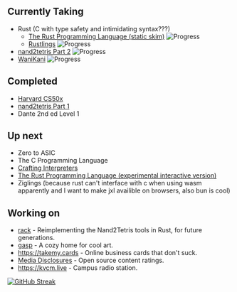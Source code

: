 ## Currently Taking
 - Rust (C with type safety and intimidating syntax???)
   - [The Rust Programming Language (static skim)](https://doc.rust-lang.org/book) ![Progress](https://progress-bar.dev/40/) <!-- 493 pages total -->
   - [Rustlings](https://github.com/rust-lang/rustlings) ![Progress](https://progress-bar.dev/61/)
 - [nand2tetris Part 2](https://nand2tetris.org) ![Progress](https://progress-bar.dev/8/)
 - [WaniKani](https://wanikani.com) ![Progress](https://progress-bar.dev/5/)
<!--- Calculation info:
WaniKani has 9060 items total.
K&R has 189 pages excl. appendicies.
-->

## Completed
 - [Harvard CS50x](https://cs50.harvard.edu/x)
 - [nand2tetris Part 1](https://nand2tetris.org)
 - Dante 2nd ed Level 1

## Up next
 - Zero to ASIC
 - The C Programming Language
 - [Crafting Interpreters](https://craftinginterpreters.com/)
 - [The Rust Programming Language (experimental interactive version)](https://rust-book.cs.brown.edu/)
 - Ziglings (because rust can't interface with c when using wasm apparently and I want to make jxl availible on browsers, also bun is cool)

## Working on
 - [rack](https://github.com/oofdere/rack) - Reimplementing the Nand2Tetris tools in Rust, for future generations.
 - [gasp](https://gasp.ink) - A cozy home for cool art.
 - https://takemy.cards - Online business cards that don't suck.
 - [Media Disclosures](https://disclosures.media) - Open source content ratings.
 - https://kvcm.live - Campus radio station.

[![GitHub Streak](https://github-readme-streak-stats.herokuapp.com?user=oofdere)](https://git.io/streak-stats)
